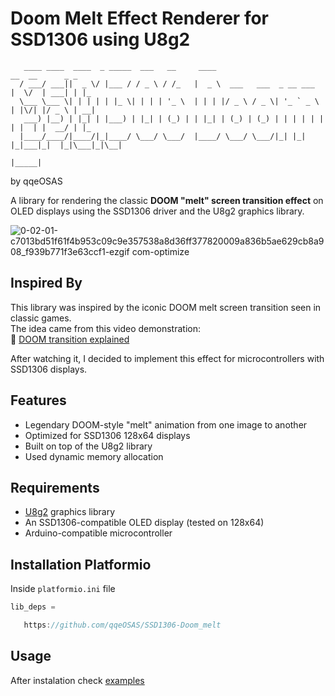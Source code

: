 # Doom Melt Effect Renderer for SSD1306 using U8g2



       ____ ____  ____  _ _____  ___   __     ____                            __  __      _ _   
      / ___/ ___||  _ \/ |___ / / _ \ / /_   |  _ \  ___   ___  _ __ ___     |  \/  | ___| | |_ 
      \___ \___ \| | | | | |_ \| | | | '_ \  | | | |/ _ \ / _ \| '_ ` _ \    | |\/| |/ _ \ | __|
       ___) |__) | |_| | |___) | |_| | (_) | | |_| | (_) | (_) | | | | | |   | |  | |  __/ | |_ 
      |____/____/|____/|_|____/ \___/ \___/  |____/ \___/ \___/|_| |_| |_|___|_|  |_|\___|_|\__|
                                                                        |_____|
by qqeOSAS



A library for rendering the classic **DOOM "melt" screen transition effect** on OLED displays using the SSD1306 driver and the U8g2 graphics library.

![0-02-01-c7013bd51f61f4b953c09c9e357538a8d36ff377820009a836b5ae629cb8a908_f939b771f3e63ccf1-ezgif com-optimize](https://github.com/user-attachments/assets/aacefd63-2a62-48b0-a7fc-c51fcdc957b6)


## Inspired By

This library was inspired by the iconic DOOM melt screen transition seen in classic games.  
The idea came from this video demonstration:  
🔗 [DOOM transition explained](https://www.youtube.com/watch?v=lUsCXSNhHmI)

After watching it, I decided to implement this effect for microcontrollers with SSD1306 displays.

## Features

- Legendary DOOM-style "melt" animation from one image to another
- Optimized for SSD1306 128x64 displays
- Built on top of the U8g2 library
- Used dynamic memory allocation

## Requirements

- [U8g2](https://github.com/olikraus/u8g2) graphics library
- An SSD1306-compatible OLED display (tested on 128x64)
- Arduino-compatible microcontroller

## Installation Platformio
Inside `platformio.ini` file



```cpp
lib_deps = 

   https://github.com/qqeOSAS/SSD1306-Doom_melt

```
## Usage
After instalation check [examples](https://github.com/qqeOSAS/SSD1306-Doom_melt/tree/main/examples)

